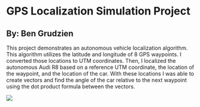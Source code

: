 # GPS Localization Simulation Project

## By: Ben Grudzien

This project demonstrates an autonomous vehicle localization algorithm. This algorithm utilizes the latitude and longitude of 8 GPS waypoints. I converted those locations to UTM coordinates. Then, I localized the autonomous Audi R8 based on a reference UTM coordinate, the location of the waypoint, and the location of the car. With these locations I was able to create vectors and find the angle of the car relative to the next waypoint using the dot product formula between the vectors. 

![](https://github.com/Grudz/ROS_Projects-Autonomous_Cars_and_Robots/blob/master/Audiobot%20GPS%20Algorithm/audi_bot_gps_sim_2.gif)
